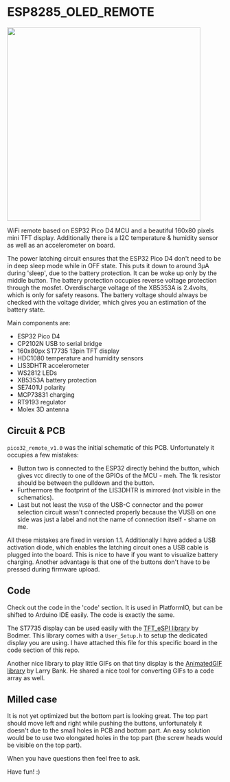 # ESP8285_OLED_REMOTE

<img src="docs/picoremote.JPG" width="450px"></a>

WiFi remote based on ESP32 Pico D4 MCU and a beautiful 160x80 pixels mini TFT display. Additionally there is a I2C temperature & humidity sensor as well as an accelerometer on board.

The power latching circuit ensures that the ESP32 Pico D4 don't need to be in deep sleep mode while in OFF state. This puts it down to around 3µA during 'sleep', due to the battery protection. It can be woke up only by the middle button. The battery protection occupies reverse voltage protection through the mosfet. Overdischarge voltage of the XB5353A is 2.4volts, which is only for safety reasons. The battery voltage should always be checked with the voltage divider, which gives you an estimation of the battery state.

Main components are:
- ESP32 Pico D4
- CP2102N USB to serial bridge
- 160x80px ST7735 13pin TFT display
- HDC1080 temperature and humidity sensors
- LIS3DHTR accelerometer
- WS2812 LEDs
- XB5353A battery protection
- SE7401U polarity
- MCP73831 charging
- RT9193 regulator
- Molex 3D antenna

## Circuit & PCB

`pico32_remote_v1.0` was the initial schematic of this PCB. Unfortunately it occupies a few mistakes:
- Button two is connected to the ESP32 directly behind the button, which gives `VCC` directly to one of the GPIOs of the MCU - meh. The 1k resistor should be between the pulldown and the button.
- Furthermore the footprint of the LIS3DHTR is mirrored (not visible in the schematics).
- Last but not least the `VUSB` of the USB-C connector and the power selection circuit wasn't connected properly because the VUSB on one side was just a label and not the name of connection itself - shame on me.

All these mistakes are fixed in version 1.1. Additionally I have added a USB activation diode, which enables the latching circuit ones a USB cable is plugged into the board. This is nice to have if you want to visualize battery charging. Another advantage is that one of the buttons don't have to be pressed during firmware upload.

## Code

Check out the code in the 'code' section. It is used in PlatformIO, but can be shifted to Arduino IDE easily. The code is exactly the same.

The ST7735 display can be used easily with the [TFT_eSPI library](https://github.com/Bodmer/TFT_eSPI) by Bodmer. This library comes with a `User_Setup.h` to setup the dedicated display you are using. I have attached this file for this specific board in the code section of this repo.

Another nice library to play little GIFs on that tiny display is the [AnimatedGIF library](https://github.com/bitbank2/AnimatedGIF) by Larry Bank. He shared a nice tool for converting GIFs to a code array as well.

## Milled case

It is not yet optimized but the bottom part is looking great. The top part should move left and right while pushing the buttons, unfortunately it doesn't due to the small holes in PCB and bottom part. An easy solution would be to use two elongated holes in the top part (the screw heads would be visible on the top part).

When you have questions then feel free to ask.

Have fun! :)
